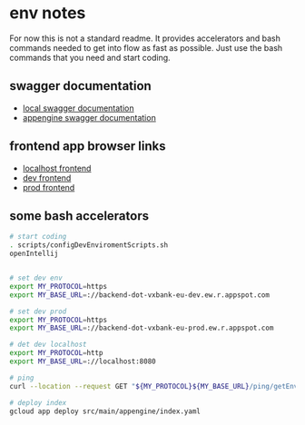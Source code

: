 # env notes

For now this is not a standard readme. It provides accelerators and bash commands needed to get into flow
as fast as possible. Just use the bash commands that you need and start coding.

## swagger documentation

- [local swagger documentation](http://localhost:8080/swagger-ui/index.html)
- [appengine swagger documentation](https://backend-dot-vxbank-eu-dev.ew.r.appspot.com/swagger-ui/index.html)

## frontend app browser links
- [localhost frontend](http://localhost:3000/)
- [dev frontend](https://vxbank-eu-dev.ew.r.appspot.com/)
- [prod frontend](https://vxbank-eu-prod.ew.r.appspot.com)

## some bash accelerators

```bash
# start coding
. scripts/configDevEnviromentScripts.sh
openIntellij


# set dev env
export MY_PROTOCOL=https
export MY_BASE_URL=://backend-dot-vxbank-eu-dev.ew.r.appspot.com

# set dev prod
export MY_PROTOCOL=https
export MY_BASE_URL=://backend-dot-vxbank-eu-prod.ew.r.appspot.com

# det dev localhost
export MY_PROTOCOL=http
export MY_BASE_URL=://localhost:8080

# ping
curl --location --request GET "${MY_PROTOCOL}${MY_BASE_URL}/ping/getEnvironment"

# deploy index
gcloud app deploy src/main/appengine/index.yaml
```